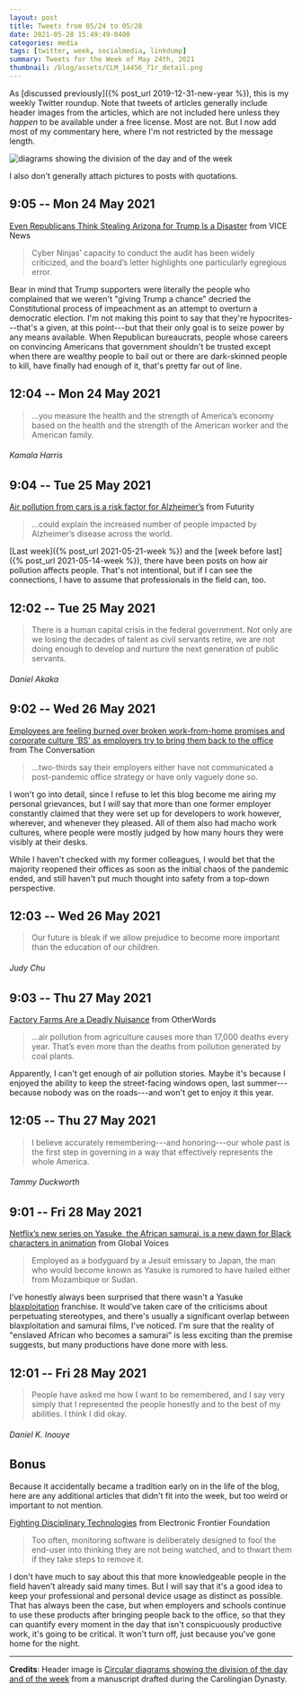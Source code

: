 ```yaml
---
layout: post
title: Tweets from 05/24 to 05/28
date: 2021-05-28 15:49:49-0400
categories: media
tags: [twitter, week, socialmedia, linkdump]
summary: Tweets for the Week of May 24th, 2021
thumbnail: /blog/assets/CLM_14456_71r_detail.png
---
```


As [discussed previously]({% post_url 2019-12-31-new-year %}), this is my weekly Twitter roundup.  Note that tweets of articles generally include header images from the articles, which are not included here unless they *happen* to be available under a free license.  Most are not.  But I now add most of my commentary here, where I'm not restricted by the message length.

![diagrams showing the division of the day and of the week](/blog/assets/CLM_14456_71r_detail.png "diagrams showing the division of the day and of the week")

I also don't generally attach pictures to posts with quotations.

## 9:05 -- Mon 24 May 2021

[<i class="fab fa-twitter-square"></i>](https://twitter.com/jcolag/status/1396814488960004096) [Even Republicans Think Stealing Arizona for Trump Is a Disaster](https://www.vice.com/en/article/v7edn9/even-republicans-think-stealing-arizona-for-trump-is-a-disaster) from VICE News

 > Cyber Ninjas’ capacity to conduct the audit has been widely criticized, and the board’s letter highlights one particularly egregious error.

Bear in mind that Trump supporters were literally the people who complained that we weren't "giving Trump a chance" decried the Constitutional process of impeachment as an attempt to overturn a democratic election.  I'm not making this point to say that they're hypocrites---that's a given, at this point---but that their only goal is to seize power by any means available.  When Republican bureaucrats, people whose careers on convincing Americans that government shouldn't be trusted except when there are wealthy people to bail out or there are dark-skinned people to kill, have finally had enough of it, that's pretty far out of line.

## 12:04 -- Mon 24 May 2021

[<i class="fab fa-twitter"></i>](https://twitter.com/jcolag/status/1396859535797719043)

 > ...you measure the health and the strength of America’s economy based on the health and the strength of the American worker and the American family.

###### Kamala Harris

## 9:04 -- Tue 25 May 2021

[<i class="fab fa-twitter-square"></i>](https://twitter.com/jcolag/status/1397176625041600514) [Air pollution from cars is a risk factor for Alzheimer’s](https://www.futurity.org/air-quality-pollution-alzheimers-disease-2567192/) from Futurity

 > ...could explain the increased number of people impacted by Alzheimer’s disease across the world.

[Last week]({% post_url 2021-05-21-week %}) and the [week before last]({% post_url 2021-05-14-week %}), there have been posts on how air pollution affects people.  That's not intentional, but if I can see the connections, I have to assume that professionals in the field can, too.

## 12:02 -- Tue 25 May 2021

[<i class="fab fa-twitter"></i>](https://twitter.com/jcolag/status/1397221420090933252)

 > There is a human capital crisis in the federal government. Not only are we losing the decades of talent as civil servants retire, we are not doing enough to develop and nurture the next generation of public servants.

###### Daniel Akaka

## 9:02 -- Wed 26 May 2021

[<i class="fab fa-twitter-square"></i>](https://twitter.com/jcolag/status/1397538509808750593) [Employees are feeling burned over broken work-from-home promises and corporate culture ‘BS’ as employers try to bring them back to the office](https://theconversation.com/employees-are-feeling-burned-over-broken-work-from-home-promises-and-corporate-culture-bs-as-employers-try-to-bring-them-back-to-the-office-158692) from The Conversation

 > ...two-thirds say their employers either have not communicated a post-pandemic office strategy or have only vaguely done so.

I won't go into detail, since I refuse to let this blog become me airing my personal grievances, but I *will* say that more than one former employer constantly claimed that they were set up for developers to work however, wherever, and whenever they pleased.  All of them also had macho work cultures, where people were mostly judged by how many hours they were visibly at their desks.

While I haven't checked with my former colleagues, I would bet that the majority reopened their offices as soon as the initial chaos of the pandemic ended, and still haven't put much thought into safety from a top-down perspective.

## 12:03 -- Wed 26 May 2021

[<i class="fab fa-twitter"></i>](https://twitter.com/jcolag/status/1397584060130734080)

 > Our future is bleak if we allow prejudice to become more important than the education of our children.

###### Judy Chu

## 9:03 -- Thu 27 May 2021

[<i class="fab fa-twitter-square"></i>](https://twitter.com/jcolag/status/1397901149269905409) [Factory Farms Are a Deadly Nuisance](https://otherwords.org/factory-farms-are-a-deadly-nuisance/) from OtherWords

 > ...air pollution from agriculture causes more than 17,000 deaths every year. That’s even more than the deaths from pollution generated by coal plants.

Apparently, I can't get enough of air pollution stories.  Maybe it's because I enjoyed the ability to keep the street-facing windows open, last summer---because nobody was on the roads---and won't get to enjoy it this year.

## 12:05 -- Thu 27 May 2021

[<i class="fab fa-twitter"></i>](https://twitter.com/jcolag/status/1397946951375671300)

 > I believe accurately remembering---and honoring---our whole past is the first step in governing in a way that effectively represents the whole America.

###### Tammy Duckworth

## 9:01 -- Fri 28 May 2021

[<i class="fab fa-twitter-square"></i>](https://twitter.com/jcolag/status/1398263033709932549) [Netflix’s new series on Yasuke, the African samurai, is a new dawn for Black characters in animation](https://globalvoices.org/2021/05/21/netflixs-new-series-on-yasuke-the-african-samurai-is-a-new-dawn-for-black-characters-in-animation/) from Global Voices

 > Employed as a bodyguard by a Jesuit emissary to Japan, the man who would become known as Yasuke is rumored to have hailed either from Mozambique or Sudan.

I've honestly always been surprised that there wasn't a Yasuke [blaxploitation](https://en.wikipedia.org/wiki/Blaxploitation) franchise.  It would've taken care of the criticisms about perpetuating stereotypes, and there's usually a significant overlap between blaxploitation and samurai films, I've noticed.  I'm sure that the reality of "enslaved African who becomes a samurai" is less exciting than the premise suggests, but many productions have done more with less.

## 12:01 -- Fri 28 May 2021

[<i class="fab fa-twitter"></i>](https://twitter.com/jcolag/status/1398308332151115778)

 > People have asked me how I want to be remembered, and I say very simply that I represented the people honestly and to the best of my abilities. I think I did okay.

###### Daniel K. Inouye

## Bonus

Because it accidentally became a tradition early on in the life of the blog, here are any additional articles that didn't fit into the week, but too weird or important to not mention.

<i class="fas fa-square"></i> [Fighting Disciplinary Technologies](https://www.eff.org/deeplinks/2021/05/fighting-disciplinary-technologies) from Electronic Frontier Foundation

 > Too often, monitoring software is deliberately designed to fool the end-user into thinking they are not being watched, and to thwart them if they take steps to remove it.

I don't have much to say about this that more knowledgeable people in the field haven't already said many times.  But I will say that it's a good idea to keep your professional and personal device usage as distinct as possible.  That has always been the case, but when employers and schools continue to use these products after bringing people back to the office, so that they can quantify every moment in the day that isn't conspicuously productive work, it's going to be critical.  It won't turn off, just because you've gone home for the night.

* * *

**Credits**:  Header image is [Circular diagrams showing the division of the day and of the week](https://en.wikipedia.org/wiki/Week#/media/File:CLM_14456_71r_detail.jpg) from a manuscript drafted during the Carolingian Dynasty.
